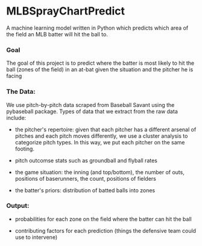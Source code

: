 # MLBSprayChartPredict

A machine learning model written in Python which predicts which area of the field an MLB batter will hit the ball to.

### Goal

The goal of this project is to predict where the batter is most likely to hit the ball (zones of the field) in an at-bat given the situation and the pitcher he is facing

### The Data:

We use pitch-by-pitch data scraped from Baseball Savant using the pybaseball package.  Types of data that we extract from the raw data include:

  - the pitcher's repertoire: given that each pitcher has a different arsenal of pitches and each pitch moves differently, we use a cluster analysis to categorize pitch types. In this way, we put each pitcher on the same footing.

  - pitch outcomse stats such as groundball and flyball rates

  - the game situation: the inning (and top/bottom), the number of outs, positions of baserunners, the count, positions of fielders

  - the batter's priors: distribution of batted balls into zones

### Output:

  - probabilities for each zone on the field where the batter can hit the ball

  - contributing factors for each prediction (things the defensive team could use to intervene)
